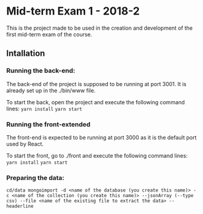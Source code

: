 # Mid-term Exam 1 - 2018-2

This is the project made to be used in the creation and development of the first mid-term exam of the course.


## Intallation

### Running the back-end:
The back-end of the project is supposed to be running at port 3001. It is already set up in the ./bin/www file.

To start the back, open the project and execute the following command lines:
`yarn install`
`yarn start`

### Running the front-extended
The front-end is expected to be running at port 3000 as it is the default port used by React.

To start the front, go to ./front and execute the following command lines:
`yarn install`
`yarn start`

### Preparing the data:

`cd/data
mongoimport -d <name of the database (you create this name)> -c <name of the collection (you create this name)> --jsonArray (--type csv) --file <name of the existing file to extract the data> --headerline`

